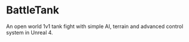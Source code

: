 # BattleTank
An open world 1v1 tank fight with simple AI, terrain and advanced control system in Unreal 4.
